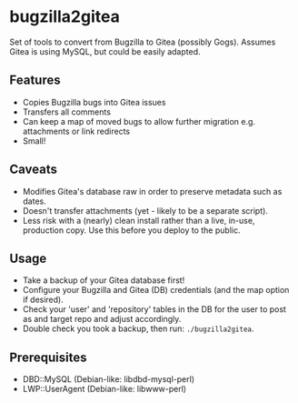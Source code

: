 # bugzilla2gitea
Set of tools to convert from Bugzilla to Gitea (possibly Gogs). Assumes Gitea is using MySQL, but could be easily adapted.

## Features
- Copies Bugzilla bugs into Gitea issues
- Transfers all comments
- Can keep a map of moved bugs to allow further migration e.g. attachments or link redirects
- Small!

## Caveats
- Modifies Gitea's database raw in order to preserve metadata such as dates.
- Doesn't transfer attachments (yet - likely to be a separate script).
- Less risk with a (nearly) clean install rather than a live, in-use, production copy. Use this before you deploy to the public.

## Usage
- Take a backup of your Gitea database first!
- Configure your Bugzilla and Gitea (DB) credentials (and the map option if desired).
- Check your 'user' and 'repository' tables in the DB for the user to post as and target repo and adjust accordingly.
- Double check you took a backup, then run: `./bugzilla2gitea`.

## Prerequisites
- DBD::MySQL (Debian-like: libdbd-mysql-perl)
- LWP::UserAgent (Debian-like: libwww-perl)
